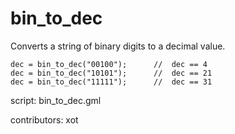 bin_to_dec
==========

Converts a string of binary digits to a decimal value.

    dec = bin_to_dec("00100");      //  dec == 4
    dec = bin_to_dec("10101");      //  dec == 21
    dec = bin_to_dec("11111");      //  dec == 31

script: bin_to_dec.gml

contributors: xot